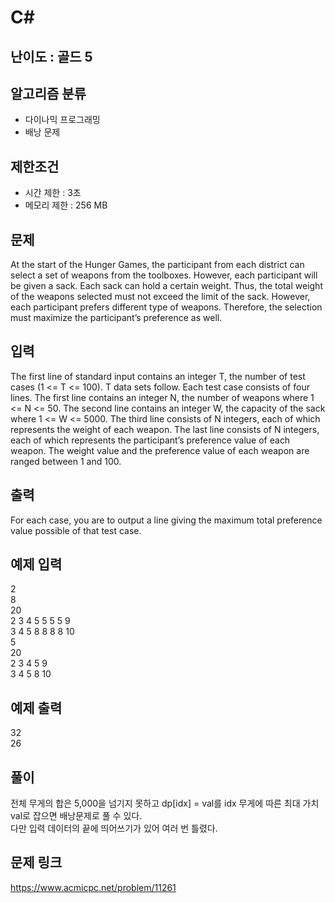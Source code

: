 # C#

## 난이도 : 골드 5

## 알고리즘 분류
  - 다이나믹 프로그래밍
  - 배낭 문제

## 제한조건
  - 시간 제한 : 3초
  - 메모리 제한 : 256 MB

## 문제
At the start of the Hunger Games, the participant from each district can select a set of weapons from the toolboxes. However, each participant will be given a sack. Each sack can hold a certain weight. Thus, the total weight of the weapons selected must not exceed the limit of the sack. However, each participant prefers different type of weapons. Therefore, the selection must maximize the participant’s preference as well.<br/>


## 입력
The first line of standard input contains an integer T, the number of test cases (1 <= T <= 100). T data sets follow. Each test case consists of four lines. The first line contains an integer N, the number of weapons where 1 <= N <= 50. The second line contains an integer W, the capacity of the sack where 1 <= W <= 5000. The third line consists of N integers, each of which represents the weight of each weapon. The last line consists of N integers, each of which represents the participant’s preference value of each weapon. The weight value and the preference value of each weapon are ranged between 1 and 100.<br/>


## 출력
For each case, you are to output a line giving the maximum total preference value possible of that test case.<br/>


## 예제 입력
2<br/>
8<br/>
20<br/>
2 3 4 5 5 5 5 9<br/>
3 4 5 8 8 8 8 10<br/>
5<br/>
20<br/>
2 3 4 5 9<br/>
3 4 5 8 10<br/>


## 예제 출력
32<br/>
26<br/>


## 풀이
전체 무게의 합은 5,000을 넘기지 못하고 dp[idx] = val를 idx 무게에 따른 최대 가치 val로 잡으면 배낭문제로 풀 수 있다.<br/>
다만 입력 데이터의 끝에 띄어쓰기가 있어 여러 번 틀렸다.<br/>


## 문제 링크
https://www.acmicpc.net/problem/11261